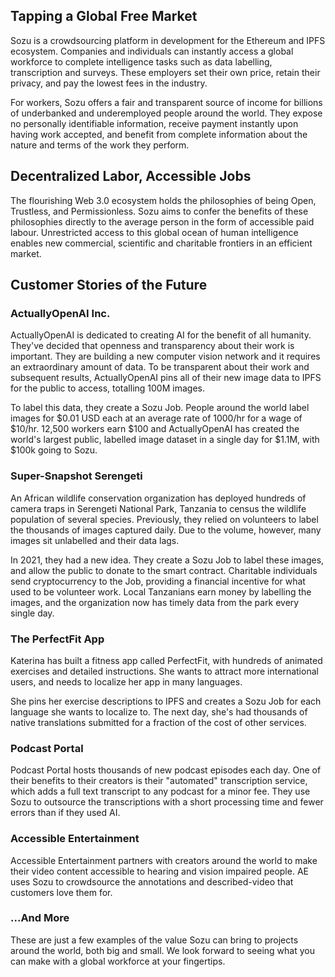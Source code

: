 ## Tapping a Global Free Market

Sozu is a crowdsourcing platform in development for the Ethereum and IPFS ecosystem. Companies and individuals can instantly access a global workforce to complete intelligence tasks such as data labelling, transcription and surveys. These employers set their own price, retain their privacy, and pay the lowest fees in the industry.

For workers, Sozu offers a fair and transparent source of income for billions of underbanked and underemployed people around the world. They expose no personally identifiable information, receive payment instantly upon having work accepted, and benefit from complete information about the nature and terms of the work they perform.


## Decentralized Labor, Accessible Jobs

The flourishing Web 3.0 ecosystem holds the philosophies of being Open, Trustless, and Permissionless. Sozu aims to confer the benefits of these philosophies directly to the average person in the form of accessible paid labour. Unrestricted access to this global ocean of human intelligence enables new commercial, scientific and charitable frontiers in an efficient market.


## Customer Stories of the Future

### ActuallyOpenAI Inc.

ActuallyOpenAI is dedicated to creating AI for the benefit of all humanity. They've decided that openness and transparency about their work is important. They are building a new computer vision network and it requires an extraordinary amount of data. To be transparent about their work and subsequent results, ActuallyOpenAI pins all of their new image data to IPFS for the public to access, totalling 100M images.

To label this data, they create a Sozu Job. People around the world label images for $0.01 USD each at an average rate of 1000/hr for a wage of $10/hr. 12,500 workers earn $100 and ActuallyOpenAI has created the world's largest public, labelled image dataset in a single day for $1.1M, with $100k going to Sozu.

### Super-Snapshot Serengeti

An African wildlife conservation organization has deployed hundreds of camera traps in Serengeti National Park, Tanzania to census the wildlife population of several species. Previously, they relied on volunteers to label the thousands of images captured daily. Due to the volume, however, many images sit unlabelled and their data lags.

In 2021, they had a new idea. They create a Sozu Job to label these images, and allow the public to donate to the smart contract. Charitable individuals send cryptocurrency to the Job, providing a financial incentive for what used to be volunteer work. Local Tanzanians earn money by labelling the images, and the organization now has timely data from the park every single day.

### The PerfectFit App

Katerina has built a fitness app called PerfectFit, with hundreds of animated exercises and detailed instructions. She wants to attract more international users, and needs to localize her app in many languages.

She pins her exercise descriptions to IPFS and creates a Sozu Job for each language she wants to localize to. The next day, she's had thousands of native translations submitted for a fraction of the cost of other services. 

### Podcast Portal

Podcast Portal hosts thousands of new podcast episodes each day. One of their benefits to their creators is their "automated" transcription service, which adds a full text transcript to any podcast for a minor fee. They use Sozu to outsource the transcriptions with a short processing time and fewer errors than if they used AI.

### Accessible Entertainment

Accessible Entertainment partners with creators around the world to make their video content accessible to hearing and vision impaired people. AE uses Sozu to crowdsource the annotations and described-video that customers love them for.

### ...And More

These are just a few examples of the value Sozu can bring to projects around the world, both big and small. We look forward to seeing what you can make with a global workforce at your fingertips.
